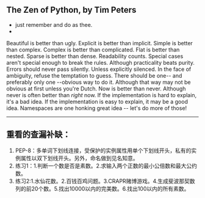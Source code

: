 ## The Zen of Python, by Tim Peters
* just remember and do as thee.
* 
Beautiful is better than ugly.
Explicit is better than implicit.
Simple is better than complex.
Complex is better than complicated.
Flat is better than nested.
Sparse is better than dense.
Readability counts.
Special cases aren't special enough to break the rules.
Although practicality beats purity.
Errors should never pass silently.
Unless explicitly silenced.
In the face of ambiguity, refuse the temptation to guess.
There should be one-- and preferably only one --obvious way to do it.
Although that way may not be obvious at first unless you're Dutch.
Now is better than never.
Although never is often better than *right* now.
If the implementation is hard to explain, it's a bad idea.
If the implementation is easy to explain, it may be a good idea.
Namespaces are one honking great idea -- let's do more of those!

---

## 重看的查漏补缺：
1. PEP-8：多单词下划线连接，受保护的实例属性用单个下划线开头，私有的实例属性以双下划线开头。另外，命名做到见名知意。
2. 练习1：1.判断一个数是否是素数。2.求输入两个正数的最小公倍数和最大公约数。
3. 练习2:1.水仙花数。2.百钱百鸡问题。3.CRAPR赌博游戏。4.生成斐波那契数列的前20个数。5.找出10000以内的完美数。6.找出100以内的所有素数。